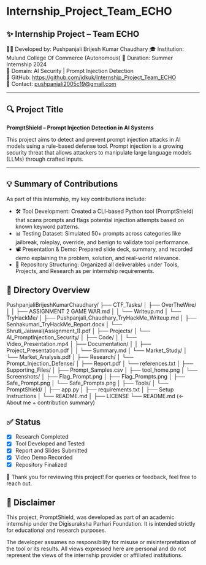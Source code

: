 # Internship_Project_Team_ECHO

## ✨ Internship Project – Team ECHO

👩‍💻 Developed by: Pushpanjali Brijesh Kumar Chaudhary
🎓 Institution: Mulund College Of Commerce (Autonomous)
📅 Duration: Summer Internship 2024  
🧠 Domain: AI Security | Prompt Injection Detection  
🔗 GitHub: https://github.com/idkuk/Internship_Project_Team_ECHO  
📧 Contact: pushpanjali2005c19@gmail.com

---

## 🔍 Project Title

**PromptShield – Prompt Injection Detection in AI Systems**

This project aims to detect and prevent prompt injection attacks in AI models using a rule-based defense tool. Prompt injection is a growing security threat that allows attackers to manipulate large language models (LLMs) through crafted inputs.

---

## 💡 Summary of Contributions

As part of this internship, my key contributions include:

- 🛠 Tool Development: Created a CLI-based Python tool (PromptShield) that scans prompts and flags potential injection attempts based on known keyword patterns.
- 📊 Testing Dataset: Simulated 50+ prompts across categories like jailbreak, roleplay, override, and benign to validate tool performance.
- 📽 Presentation & Demo: Prepared slide deck, summary, and recorded demo explaining the problem, solution, and real-world relevance.
- 📂 Repository Structuring: Organized all deliverables under Tools, Projects, and Research as per internship requirements.


## 📁 Directory Overview

PushpanjaliBrijeshKumarChaudhary/
├── CTF_Tasks/
│   ├── OverTheWire/
│   │   ├── ASSIGNMENT 2 GAME WAR.md
│   │   └── Writeup.md
│   └── TryHackMe/
│       ├── Pushpanjali_Chaudhary_TryHackMe_Writeup.md
│       ├── Senhakumari_TryHackMe_Report.docx
│       └── Shruti_Jaiswal(Assignment_1).pdf
│
├── Projects/
│   └── AI_PromptInjection_Security/
│       ├── Code/
│       │   └── Video_Presentation.mp4
│       ├── Documentation/
│       │   ├── Project_Presentation.pdf
│       │   └── Summary.md
│       └── Market_Study/
│           └── Market_Analysis.pdf
│
├── Research/
│   └── Prompt_Injection_Defense/
│       ├── Report.pdf
│       └── references.txt
│
├── Supporting_Files/
│   ├── Prompt_Samples.csv
│   ├── tool_home.png
│   └── Screenshots/
│       ├── Flag_Prompt.png
│       ├── Flag_Prompts.png
│       ├── Safe_Prompt.png
│       └── Safe_Prompts.png
│
├── Tools/
│   └── PromptShield/
│       ├── app.py
│       ├── requirements.txt
│       ├── Setup Instructions
│       └── README.md
│
├── LICENSE
└── README.md (← About me + contribution summary)

## ✅ Status

- [x] Research Completed  
- [x] Tool Developed and Tested  
- [x] Report and Slides Submitted  
- [x] Video Demo Recorded  
- [x] Repository Finalized

📌 Thank you for reviewing this project! For queries or feedback, feel free to reach out.

## 📢 Disclaimer

This project, PromptShield, was developed as part of an academic internship under the Digisuraksha Parhari Foundation. It is intended strictly for educational and research purposes.

The developer assumes no responsibility for misuse or misinterpretation of the tool or its results. All views expressed here are personal and do not represent the views of the internship provider or affiliated institutions.
